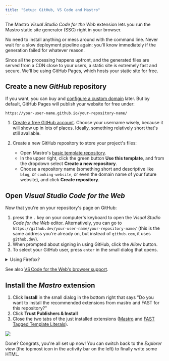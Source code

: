 ```yaml
---
title: "Setup: GitHub, VS Code and Mastro"
---
```


The Mastro _Visual Studio Code for the Web_ extension lets you run the
Mastro static site generator (SSG) right in your browser.

No need to install anything or mess around with the command line. Never wait for a slow deployment pipeline again: you'll know immediately if the generation failed for whatever reason.

Since all the processing happens upfront, and the generated files are served from a CDN close to your users, a static site is extremely fast and secure.
We'll be using GitHub Pages, which hosts your static site for free.


## Create a new _GitHub_ repository

If you want, you can buy and [configure a custom domain](https://docs.github.com/en/pages/configuring-a-custom-domain-for-your-github-pages-site) later. But by default, GitHub Pages will publish your website for free under:

    https://your-user-name.github.io/your-repository-name/

1. [Create a free GitHub account](https://github.com/signup). Choose your username wisely, because it will show up in lots of places. Ideally, something relatively short that's still available.

2.  Create a new GitHub repository to store your project's files:

    - Open Mastro's [basic template repository](https://github.com/mastrojs/template-basic).
    - In the upper right, click the green button **Use this template**, and from the dropdown select **Create a new repository**.
    - Choose a repository name (something short and descriptive like `blog`, or `cooking-website`, or even the domain name of your future website), and click **Create repository**.


## Open _Visual Studio Code for the Web_

Now that you're on your repository's page on GitHub:

1. press the `.` key on your computer's keyboard to open the _Visual Studio Code for the Web_ editor. Alternatively, you can go to `https://github.dev/your-user-name/your-repository-name/` (this is the same address you're already on, but instead of `github.com`, it uses `github.dev`).
2. When prompted about signing in using GitHub, click the _Allow_ button.
3. To select your GitHub user, press `enter` in the small dialog that opens.

<details>
  <summary>Using Firefox?</summary>

  If you've selected "Strict" in the "Enhanced Tracking Protection" preferences, you need to temporarily disable it, in order to connect VS Code with GitHub the first time around.
</details>

See also [VS Code for the Web's browser support](https://code.visualstudio.com/docs/setup/vscode-web#_browser-support).

## Install the _Mastro_ extension

1. Click **Install** in the small dialog in the bottom right that says "Do you want to install the recommended extensions from mastro and FAST for this repository?"
2. Click **Trust Publishers & Install**
3. Close the two tabs of the just installed extensions ([Mastro](https://marketplace.visualstudio.com/items?itemName=mastro.mastro-vscode-extension) and [FAST Tagged Template Literals](https://marketplace.visualstudio.com/items?itemName=ms-fast.fast-tagged-templates)).

![](/assets/vscode-extensions.png)

Done? Congrats, you're all set up now! You can switch back to the _Explorer_ view (the topmost icon in the activity bar on the left) to finally write some HTML.
